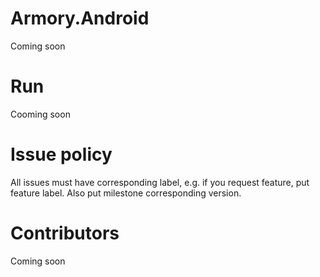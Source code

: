 # Armory.Android

Coming soon 

# Run
Cooming soon 

# Issue policy
All issues must have corresponding label, e.g. if you request feature, put feature label. 
Also put milestone corresponding version. 

# Contributors
Coming soon
